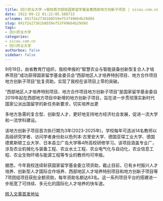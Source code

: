 ```yaml
---
title: 四川农业大学->我校首次获批国家留学基金委西部地方创新子项目 | sicau.com.cn
date: 2022-09-22 01:22:05.588733
urlname: 041f2e27361b0559ef53f49664b29d9d
slug: 041f2e27361b0559ef53f49664b29d9d
tags: 
- 四川农业大学
categories:
- sicau.com.cn
- 四川农业大学
authorbox: false
sidebar: false
---
```

9月19日，由省教育厅组织，我校申报的“智慧农业与智能装备创新型复合人才培养项目”成功获得国家留学基金委员会“西部地区人才培养特别项目、地方合作项目地方创新子项目”批复资助，实现了我校在该项目上零的突破。

“西部地区人才培养特别项目、地方合作项目地方创新子项目”是国家留学基金委自2019年起在西部地方项目中新增的地方创新子项目，旨在进一步贯彻落实新时代国家公派出国留学的新任务新要求，切实培养出更
<!--more-->
多地方急需的复合型、创新型人才，更好地支持地方经济社会发展，促进一流大学和一流学科建设。

该地方创新子项目首次执行期为3年(2023-2025年)，学校每年可选派14名教师以高级研究学者、访问学者身份赴以色列本·古里安大学、德国亚琛工业大学、德国德累斯顿工业大学、日本县立广岛大学等4所高校研修学习。该项目涵盖专业广，涉及农业机械化与装备工程、农业水土工程、农业电气化与自动化，农业信息工程、农业生物环境与能源工程等专业的教师均可申报。

据悉，今年我校连续斩获国家留学基金委立项资助，截止目前，已有乡村振兴人才培养、创新型人才国际合作培养、西部地区人才培养特别项目和地方创新子项目等7项团组项目获批全额资助，每年资助名额达63名。这一系列项目平台的搭建进一步拓宽了可持续、多元化的国际化人才培养的快车道。



[转入文章首发地址](https://news.sicau.edu.cn/info/1078/69606.htm)